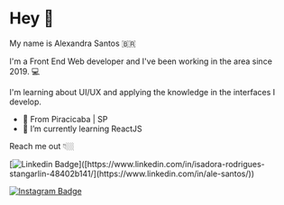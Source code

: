 # Hey 👋

My name is Alexandra Santos 🇧🇷

I'm a Front End Web developer and I've been working in the area since 2019. 💻

I'm learning about UI/UX and applying the knowledge in the interfaces I develop.

- 📍 From Piracicaba | SP
- 🌱 I’m currently learning ReactJS

Reach me out 👇🏼

[![Linkedin Badge](https://img.shields.io/badge/-LinkedIn-blue?style=flat-square&logo=Linkedin&logoColor=white&link=[https://www.linkedin.com/in/isadora-rodrigues-stangarlin-48402b141/](https://www.linkedin.com/in/ale-santos/))]([https://www.linkedin.com/in/isadora-rodrigues-stangarlin-48402b141/](https://www.linkedin.com/in/ale-santos/)) 

[![Instagram Badge](https://img.shields.io/badge/-Instagram-violet?style=flat-square&logo=Instagram&logoColor=white&link=https://www.instagram.com/i.alexandrasantos/)](https://www.instagram.com/i.alexandrasantos/)
